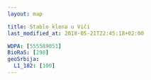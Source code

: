 ```yaml
---
layout: map

title: Stablo klena u Viči
last_modified_at: 2018-05-21T22:45:18+02:00

WDPA: [555589051]
BioRaS: [298]
geoSrbija:
  L1_182: [100]
---
```

